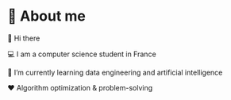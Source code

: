 
# :boy: About me

:wave: Hi there

:computer: I am a computer science student in France

:seedling: I’m currently learning data engineering and artificial intelligence

:heart: Algorithm optimization & problem-solving
